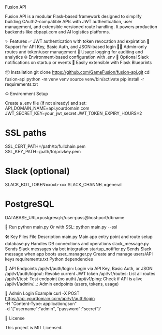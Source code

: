 Fusion API


Fusion API is a modular Flask-based framework designed to simplify building OAuth2-compatible APIs with JWT authentication, user management, and extensible versioned route handling. It powers production backends like cbpapi.com and AI logistics platforms.


✨ Features
✅ JWT authentication with token revocation and expiration
🔐 Support for API Key, Basic Auth, and JSON-based login
🧑‍💼 Admin-only routes and token/user management
🧠 Usage logging for auditing and analytics
🌐 Environment-based configuration with .env
🦺 Optional Slack notifications on startup or events
🧱 Easily extensible with Flask Blueprints


📦 Installation 
git clone https://github.com/GameFusion/fusion-api.git
cd fusion-api
python -m venv venv
source venv/bin/activate
pip install -r requirements.txt 


⚙️ Environment Setup


Create a .env file (if not already) and set: 
API_DOMAIN_NAME=api.yourdomain.com
JWT_SECRET_KEY=your_jwt_secret
JWT_TOKEN_EXPIRY_HOURS=2

# SSL paths
SSL_CERT_PATH=/path/to/fullchain.pem
SSL_KEY_PATH=/path/to/privkey.pem

# Slack (optional)
SLACK_BOT_TOKEN=xoxb-xxx
SLACK_CHANNEL=general

# PostgreSQL
DATABASE_URL=postgresql://user:pass@host:port/dbname 


🚀 Run 
python main.py 
Or with SSL: 
python main.py --ssl 


🛠️ Key Files 
File
Description
main.py
Main app entry point and route setup
database.py
Handles DB connections and operations
slack_message.py
Sends Slack messages via bot integration
startup_notifier.py
Sends Slack message when app boots
user_manager.py
Create and manage users/API keys
requirements.txt
Python dependencies



📘 API Endpoints
/api/v1/auth/login: Login via API Key, Basic Auth, or JSON
/api/v1/auth/logout: Revoke current JWT token
/api/v1/routes: List all routes
/api/v1/test: Test endpoint (no auth)
/api/v1/ping: Check if API is alive
/api/v1/admin/...: Admin endpoints (users, tokens, usage)


🔐 Admin Login Example 
curl -X POST https://api.yourdomain.com/api/v1/auth/login \
  -H "Content-Type: application/json" \
  -d '{"username":"admin", "password":"secret"}' 


📝 License


This project is MIT Licensed.
